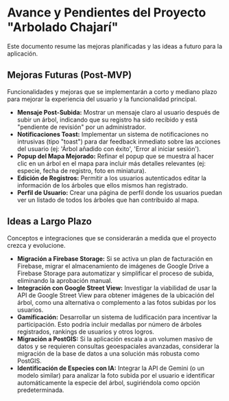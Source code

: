 # Avance y Pendientes del Proyecto "Arbolado Chajarí"

Este documento resume las mejoras planificadas y las ideas a futuro para la aplicación.

## Mejoras Futuras (Post-MVP)

Funcionalidades y mejoras que se implementarán a corto y mediano plazo para mejorar la experiencia del usuario y la funcionalidad principal.

- **Mensaje Post-Subida:** Mostrar un mensaje claro al usuario después de subir un árbol, indicando que su registro ha sido recibido y está "pendiente de revisión" por un administrador.
- **Notificaciones Toast:** Implementar un sistema de notificaciones no intrusivas (tipo "toast") para dar feedback inmediato sobre las acciones del usuario (ej: 'Árbol añadido con éxito', 'Error al iniciar sesión').
- **Popup del Mapa Mejorado:** Refinar el popup que se muestra al hacer clic en un árbol en el mapa para incluir más detalles relevantes (ej: especie, fecha de registro, foto en miniatura).
- **Edición de Registros:** Permitir a los usuarios autenticados editar la información de los árboles que ellos mismos han registrado.
- **Perfil de Usuario:** Crear una página de perfil donde los usuarios puedan ver un listado de todos los árboles que han contribuido al mapa.

## Ideas a Largo Plazo

Conceptos e integraciones que se considerarán a medida que el proyecto crezca y evolucione.

- **Migración a Firebase Storage:** Si se activa un plan de facturación en Firebase, migrar el almacenamiento de imágenes de Google Drive a Firebase Storage para automatizar y simplificar el proceso de subida, eliminando la aprobación manual.
- **Integración con Google Street View:** Investigar la viabilidad de usar la API de Google Street View para obtener imágenes de la ubicación del árbol, como una alternativa o complemento a las fotos subidas por los usuarios.
- **Gamificación:** Desarrollar un sistema de ludificación para incentivar la participación. Esto podría incluir medallas por número de árboles registrados, rankings de usuarios y otros logros.
- **Migración a PostGIS:** Si la aplicación escala a un volumen masivo de datos y se requieren consultas geoespaciales avanzadas, considerar la migración de la base de datos a una solución más robusta como PostGIS.
- **Identificación de Especies con IA:** Integrar la API de Gemini (o un modelo similar) para analizar la foto subida por el usuario e identificar automáticamente la especie del árbol, sugiriéndola como opción predeterminada.
